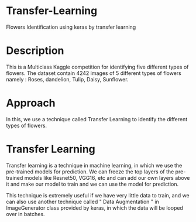 # Transfer-Learning
Flowers Identification using keras by transfer learning

# Description
This is a Multiclass Kaggle competition for identifying five different types of flowers. The dataset contain 4242 images of 5 different types of flowers namely : Roses, dandelion, Tulip, Daisy, Sunflower.

# Approach
In this, we use a technique called Transfer Learning to identify the different types of flowers.

# Transfer Learning
Transfer learning is a technique in machine learning, in which we use the pre-trained models for prediction. We can freeze the top layers of the pre-trained models like Resnet50, VGG16, etc and can add our own layers above it and make our model to train and we can use the model for prediction.

This technique is extremely useful if we have very little data to train, and we can also use another technique called 
" Data Augmentation " in ImageGenerator class provided by keras, in which the data will be looped over in batches. 
